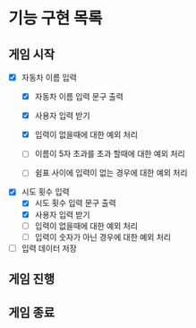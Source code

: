 # 기능 구현 목록


## 게임 시작

- [x] 자동차 이름 입력
  - [x] 자동차 이름 입력 문구 출력
  - [x] 사용자 입력 받기
  - [x] 입력이 없을때에 대한 예외 처리
  - [ ] 이름이 5자 초과를 초과 할때에 대한 예외 처리
  - [ ] 쉼표 사이에 입력이 없는 경우에 대한 예외 처리


- [x] 시도 횟수 입력
  - [x] 시도 횟수 입력 문구 출력
  - [x] 사용자 입력 받기
  - [ ] 입력이 없을때에 대한 예외 처리
  - [ ] 입력이 숫자가 아닌 경우에 대한 예외 처리

- [ ] 입력 데이터 저장

## 게임 진행


## 게임 종료
